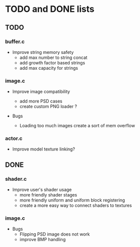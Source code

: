 # TODO and DONE lists

## TODO
### buffer.c
- Improve string memory safety
    - add max number to string concat
    - add growth factor based strings
    - add max capacity for strings

### image.c
- Improve image compatibility
    - add more PSD cases
    - create custom PNG loader ?

- Bugs
    - Loading too much images create a sort of mem overflow

### actor.c
- Improve model texture linking?

## DONE

### shader.c
- Improve user's shader usage
    - more friendly shader stages
    - more friendly uniform and uniform block registering
    - create a more easy way to connect shaders to textures

### image.c
- Bugs
    - Flipping PSD image does not work 
    - improve BMP handling